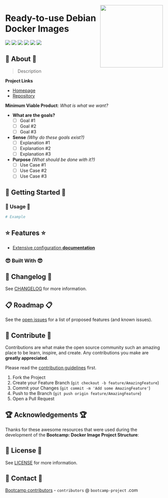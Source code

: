 <!--
MIT License

Copyright (c) 2021 Bootcamp-Project contributors <contributors@bootcamp-project.com>

Permission is hereby granted, free of charge, to any person obtaining a copy
of this software and associated documentation files (the "Software"), to deal
in the Software without restriction, including without limitation the rights
to use, copy, modify, merge, publish, distribute, sublicense, and/or sell
copies of the Software, and to permit persons to whom the Software is
furnished to do so, subject to the following conditions:

The above copyright notice and this permission notice shall be included in all
copies or substantial portions of the Software.

THE SOFTWARE IS PROVIDED "AS IS", WITHOUT WARRANTY OF ANY KIND, EXPRESS OR
IMPLIED, INCLUDING BUT NOT LIMITED TO THE WARRANTIES OF MERCHANTABILITY,
FITNESS FOR A PARTICULAR PURPOSE AND NONINFRINGEMENT. IN NO EVENT SHALL THE
AUTHORS OR COPYRIGHT HOLDERS BE LIABLE FOR ANY CLAIM, DAMAGES OR OTHER
LIABILITY, WHETHER IN AN ACTION OF CONTRACT, TORT OR OTHERWISE, ARISING FROM,
OUT OF OR IN CONNECTION WITH THE SOFTWARE OR THE USE OR OTHER DEALINGS IN THE
SOFTWARE.
-->
<a href="https://bootcamp-project.com/" target="_blank"><img src="https://bootcamp-project.com/tbcp.svg" align="right" height="200" /></a>

# Ready-to-use Debian Docker Images

<img src="https://img.shields.io/docker/v/tbcp/debian?style=for-the-badge" />
<img src="https://img.shields.io/docker/image-size/tbcp/debian?style=for-the-badge" />
<img src="https://img.shields.io/docker/pulls/tbcp/debian?style=for-the-badge" />
<img src="https://img.shields.io/docker/stars/tbcp/debian?style=for-the-badge" />
<img src="https://img.shields.io/badge/License-MIT-lightgrey?style=for-the-badge" />
<img src="https://img.shields.io/badge/Bootcamp-Project-blue?style=for-the-badge" />

## 🦄 About 🦄

> Description

**Project Links**

- [Homepage][Repo_Homepage]
- [Repository][Repo_URL]

**Minimum Viable Product**: *What is what we want?*

- **What are the goals?**
  - [ ] Goal #1
  - [ ] Goal #2
  - [ ] Goal #3
- **Sense** *(Why do these goals exist?)*
  - [ ] Explanation #1
  - [ ] Explanation #2
  - [ ] Explanation #3
- **Purpose** *(What should be done with it?)*
  - [ ] Use Case #1
  - [ ] Use Case #2
  - [ ] Use Case #3

## 🚀 Getting Started 🚀

### 🤩 Usage 🤩

```bash
# Example
```

## ⭐️ Features ⭐️

<!--
- [**Svelte** UI Library and **Tailwind CSS**](https://gitlab.com/the-bootcamp-project/libraries/svelte-components) by default
- **Automatic CI/CD Pipeline** for **GitLab** by default
-->

- [Extensive configuration **documentation**][Repo_Docs]

### 😎 Built With 😎

<!-- <table>
<tr>
<td><a href="https://webpack.js.org/" target="_blank"><img src="https://cdr.rtfm.page/logos/programming/webpack.svg" alt="Webpack" width="200"/></a></td>
<td><a href="https://babeljs.io/" target="_blank"><img src="https://cdr.rtfm.page/logos/programming/babel.svg" alt="babel" width="200"/></a></td>
<td><a href="https://eslint.org/" target="_blank"><img src="https://cdr.rtfm.page/logos/programming/eslint.svg" alt="eslint" width="200"/></a></td>
<td><a href="https://svelte.dev/" target="_blank"><img src="https://cdr.rtfm.page/logos/programming/svelte.svg" alt="Svelte" width="200"/></a></td>
<td><a href="https://tailwindcss.com/" target="_blank"><img src="https://cdr.rtfm.page/logos/programming/tailwindcss.svg" alt="Tailwind CSS" width="200"/></a></td>
<td><a href="https://developers.google.com/web/tools/workbox" target="_blank"><img src="https://cdr.rtfm.page/logos/programming/workbox.svg" alt="Workbox" width="200"/></a></td>
<td><a href="https://typescriptlang.org/" target="_blank"><img src="https://cdr.rtfm.page/logos/programming/typescript.svg" alt="TypeScript" width="200"/></a></td>
<td><a href="https://jestjs.io/" target="_blank"><img src="https://cdr.rtfm.page/logos/programming/jest.svg" alt="jest" width="200"/></a></td>
</tr>
</table> -->

## 📑 Changelog 📑

See [CHANGELOG](CHANGELOG) for more information.

## 📋 Roadmap 📋

See the [open issues][Repo_Issues] for a list of proposed features (and known issues).

## 🤝 Contribute 🤝

Contributions are what make the open source community such an amazing place to be learn, inspire, and create. Any contributions you make are **greatly appreciated**.

Please read the [contribution guidelines][TBCP_Contribution] first.

1. Fork the Project
2. Create your Feature Branch (`git checkout -b feature/AmazingFeature`)
3. Commit your Changes (`git commit -m 'Add some AmazingFeature'`)
4. Push to the Branch (`git push origin feature/AmazingFeature`)
5. Open a Pull Request

## 🏆 Acknowledgements 🏆

Thanks for these awesome resources that were used during the development of the **Bootcamp: Docker Image Project Structure**:

## 📜 License 📜

See [LICENSE](LICENSE) for more information.

## 💌 Contact 💌

[Bootcamp contributors][TBCP_Homepage] - `contributors` @ `bootcamp-project` .com

<!-- ---------------------------------------------------------------------------------------------------------------------------------- -->
<!-- ---------------------------------------------------------------------------------------------------------------------------------- -->
<!-- ---------------------------------------------------------------------------------------------------------------------------------- -->

[Repo_Homepage]: https://gitlab.com/the-bootcamp-project/containers/debian
[Repo_URL]: https://gitlab.com/the-bootcamp-project/containers/debian
[Repo_Docs]: https://containers.bootcamp-project.com
[Repo_Issues]: https://gitlab.com/the-bootcamp-project/containers/debian/-/issues
[TBCP_Contribution]: https://bootcamp-project.com/#code_of_conduct
[TBCP_Homepage]: https://bootcamp-project.com
